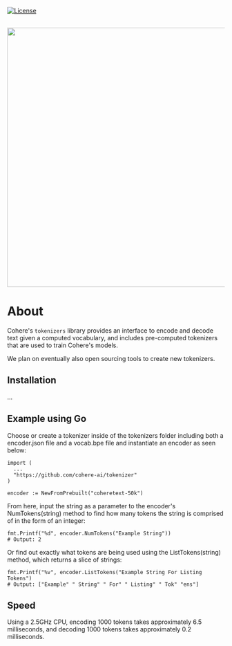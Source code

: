 [![License](https://img.shields.io/badge/License-Apache_2.0-blue.svg)](https://opensource.org/licenses/Apache-2.0)

<p align="center">
    <br>
    <img src="https://huggingface.co/landing/assets/tokenizers/tokenizers-logo.png" width="600"/>
    <br>
<p>

# About

Cohere's `tokenizers` library provides an interface to encode and decode text given a computed vocabulary, and includes pre-computed tokenizers that are used to train Cohere's models. 

We plan on eventually also open sourcing tools to create new tokenizers. 

## Installation 
...

## Example using Go
Choose or create a tokenizer inside of the tokenizers folder including both a encoder.json file and a vocab.bpe file and instantiate an encoder as seen below:
```
import (
  ...
  "https://github.com/cohere-ai/tokenizer"
)

encoder := NewFromPrebuilt("coheretext-50k")
```
From here, input the string as a parameter to the encoder's NumTokens(string) method to find how many tokens the string is comprised of in the form of an integer:
```
fmt.Printf("%d", encoder.NumTokens("Example String"))
# Output: 2
```
Or find out exactly what tokens are being used using the ListTokens(string) method, which returns a slice of strings:
```
fmt.Printf("%v", encoder.ListTokens("Example String For Listing Tokens")
# Output: ["Example" " String" " For" " Listing" " Tok" "ens"]
```

## Speed
Using a 2.5GHz CPU, encoding 1000 tokens takes approximately 6.5 milliseconds, and decoding 1000 tokens takes approximately 0.2 milliseconds.
